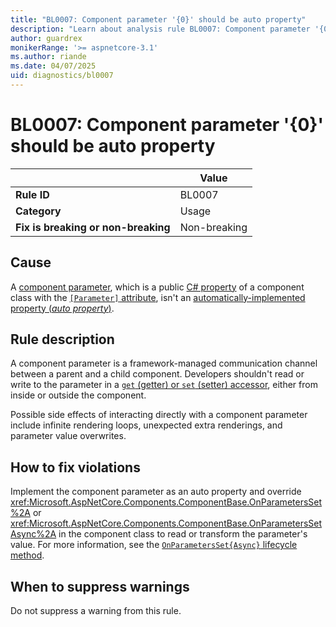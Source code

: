 ```yaml
---
title: "BL0007: Component parameter '{0}' should be auto property"
description: "Learn about analysis rule BL0007: Component parameter '{0}' should be auto property"
author: guardrex
monikerRange: '>= aspnetcore-3.1'
ms.author: riande
ms.date: 04/07/2025
uid: diagnostics/bl0007
---
```

# BL0007: Component parameter '{0}' should be auto property

|                                     | Value        |
| -                                   | -            |
| **Rule ID**                         | BL0007       |
| **Category**                        | Usage        |
| **Fix is breaking or non-breaking** | Non-breaking |

## Cause

A [component parameter](xref:blazor/components/index#component-parameters), which is a public [C# property](/dotnet/csharp/programming-guide/classes-and-structs/properties) of a component class with the [`[Parameter]` attribute](xref:Microsoft.AspNetCore.Components.ParameterAttribute), isn't an [automatically-implemented property (*auto property*)](/dotnet/csharp/programming-guide/classes-and-structs/auto-implemented-properties).

## Rule description

A component parameter is a framework-managed communication channel between a parent and a child component. Developers shouldn't read or write to the parameter in a [`get` (getter) or `set` (setter) accessor](/dotnet/csharp/programming-guide/classes-and-structs/using-properties), either from inside or outside the component.

Possible side effects of interacting directly with a component parameter include infinite rendering loops, unexpected extra renderings, and parameter value overwrites.

## How to fix violations

Implement the component parameter as an auto property and override <xref:Microsoft.AspNetCore.Components.ComponentBase.OnParametersSet%2A> or <xref:Microsoft.AspNetCore.Components.ComponentBase.OnParametersSetAsync%2A> in the component class to read or transform the parameter's value. For more information, see the [`OnParametersSet{Async}` lifecycle method](xref:blazor/components/lifecycle#after-parameters-are-set-onparameterssetasync).

## When to suppress warnings

Do not suppress a warning from this rule.
